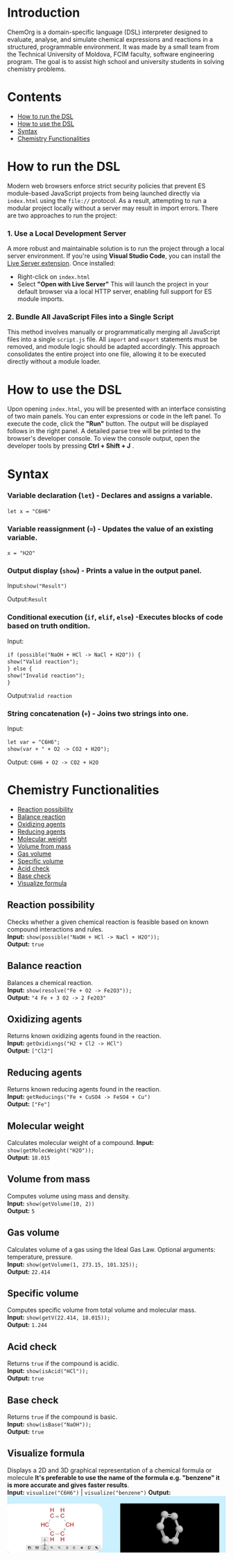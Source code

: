 # Introduction
ChemOrg is a domain-specific language (DSL) interpreter designed to evaluate, analyse, and simulate chemical expressions and reactions in a structured, programmable environment. It was made by a small team from the Technical University of Moldova, FCIM faculty, software engineering program. The goal is to assist high school and university students in solving chemistry problems.

# Contents

- [How to run the DSL](#how-to-run-the-dsl)
- [How to use the DSL](#how-to-use-the-dsl)
- [Syntax](#syntax)
- [Chemistry Functionalities](#chemistry-functionalities)

# How to run the DSL
Modern web browsers enforce strict security policies that prevent ES module-based JavaScript projects from being launched directly via `index.html` using the `file://` protocol. As a result, attempting to run a modular project locally without a server may result in import errors.
There are two approaches to run the project:
### 1. Use a Local Development Server
A more robust and maintainable solution is to run the project through a local server environment. If you're using **Visual Studio Code**, you can install the [Live Server extension](https://marketplace.visualstudio.com/items?itemName=ritwickdey.LiveServer).
Once installed:
- Right-click on `index.html`
- Select **"Open with Live Server"**
This will launch the project in your default browser via a local HTTP server, enabling full support for ES module imports.
### 2. Bundle All JavaScript Files into a Single Script
This method involves manually or programmatically merging all JavaScript files into a single `script.js` file. All `import` and `export` statements must be removed, and module logic should be adapted accordingly. This approach consolidates the entire project into one file, allowing it to be executed directly without a module loader.

# How to use the DSL
Upon opening `index.html`, you will be presented with an interface consisting of two main panels. You can enter expressions or code in the left panel. To execute the code, click the **"Run"** button. The output will be displayed follows in the right panel. A detailed parse tree will be printed to the browser's developer console. To view the console output, open the developer tools by pressing **Ctrl + Shift + J** .

# Syntax

### **Variable declaration (`let`)** - Declares and assigns a variable.  
`let x = "C6H6"`

### **Variable reassignment (`=`)** - Updates the value of an existing variable.  
`x = "H2O"`

### **Output display (`show`)** - Prints a value in the output panel.

Input:`show("Result")`

Output:`Result`

### **Conditional execution (`if`, `elif`, `else`)** -Executes blocks of code based on truth ondition.

Input:
```
if (possible("NaOH + HCl -> NaCl + H2O")) {
show("Valid reaction");
} else {
show("Invalid reaction");
}
```

Output:`Valid reaction`

### **String concatenation (`+`)** - Joins two strings into one.
  
Input:
```
let var = "C6H6";
show(var + " + O2 -> CO2 + H2O");
```

Output: `C6H6 + O2 -> CO2 + H2O`


# Chemistry Functionalities
- [Reaction possibility](#reaction-possibility)
- [Balance reaction](#balance-reaction)
- [Oxidizing agents](#oxidizing-agents)
- [Reducing agents](#reducing-agents)
- [Molecular weight](#molecular-weight)
- [Volume from mass](#volume-from-mass)
- [Gas volume](#gas-volume)
- [Specific volume](#specific-volume)
- [Acid check](#acid-check)
- [Base check](#base-check)
- [Visualize formula](#visualize-formula)

## Reaction possibility
Checks whether a given chemical reaction is feasible based on known compound interactions and rules.  
**Input:** `show(possible("NaOH + HCl -> NaCl + H2O"));`  
**Output:** `true`

## Balance reaction
Balances a chemical reaction.  
**Input:** `show(resolve("Fe + O2 -> Fe2O3"));`  
**Output:** `"4 Fe + 3 O2 -> 2 Fe2O3"`

## Oxidizing agents
Returns known oxidizing agents found in the reaction.  
**Input:** `getOxidixngs("H2 + Cl2 -> HCl")`  
**Output:** `["Cl2"]`

## Reducing agents
Returns known reducing agents found in the reaction.  
**Input:** `getReducings("Fe + CuSO4 -> FeSO4 + Cu")`  
**Output:** `["Fe"]`

## Molecular weight
Calculates molecular weight of a compound. 
**Input:** `show(getMolecWeight("H2O"));`  
**Output:** `18.015`

## Volume from mass
Computes volume using mass and density.  
**Input:** `show(getVolume(10, 2))`  
**Output:** `5`

## Gas volume
Calculates volume of a gas using the Ideal Gas Law. Optional arguments: temperature, pressure.  
**Input:** `show(getVolume(1, 273.15, 101.325));`  
**Output:** `22.414`

## Specific volume
Computes specific volume from total volume and molecular mass.  
**Input:** `show(getV(22.414, 18.015));`  
**Output:** `1.244`

## Acid check
Returns `true` if the compound is acidic.  
**Input:** `show(isAcid("HCl"));`  
**Output:** `true`

## Base check
Returns `true` if the compound is basic.  
**Input:** `show(isBase("NaOH"));`  
**Output:** `true`

## Visualize formula
Displays a 2D and 3D graphical representation of a chemical formula or molecule **It's preferable to use the name of the formula e.g. "benzene" it is more accurate and gives faster results**.  
**Input:** `visualize("C6H6")`  |   `visualize("benzene")`
**Output:** 
![alt text](/images/image.png) 